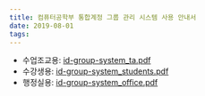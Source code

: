 ```yaml
---
title: 컴퓨터공학부 통합계정 그룹 관리 시스템 사용 안내서
date: 2019-08-01
tags:
---
```


- 수업조교용: [id-group-system\_ta.pdf](/contents/id-group-system_ta.pdf)
- 수강생용: [id-group-system\_students.pdf](/contents/id-group-system_students.pdf)
- 행정실용: [id-group-system\_office.pdf](/contents/id-group-system_office.pdf)
